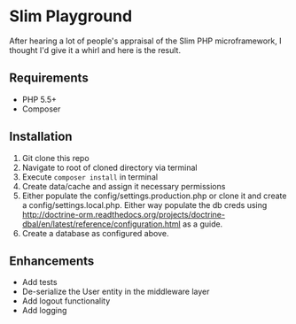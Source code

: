 Slim Playground
===============

After hearing a lot of people's appraisal of the Slim PHP microframework, I thought I'd
give it a whirl and here is the result.

Requirements
------------

  * PHP 5.5+
  * Composer

Installation
------------

  1. Git clone this repo
  2. Navigate to root of cloned directory via terminal
  3. Execute `composer install` in terminal
  4. Create data/cache and assign it necessary permissions
  5. Either populate the config/settings.production.php or clone it and create a config/settings.local.php. Either way populate the db creds using http://doctrine-orm.readthedocs.org/projects/doctrine-dbal/en/latest/reference/configuration.html as a guide.
  6. Create a database as configured above.

Enhancements
------------

  * Add tests
  * De-serialize the User entity in the middleware layer
  * Add logout functionality
  * Add logging
